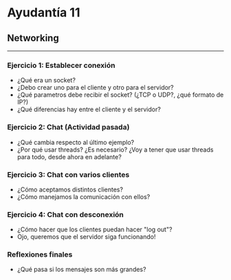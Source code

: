 # Ayudantía 11
## Networking
---
### Ejercicio 1: Establecer conexión

* ¿Qué era un socket?
* ¿Debo crear uno para el cliente y otro para el servidor?
* ¿Qué parametros debe recibir el socket? (¿TCP o UDP?, ¿qué formato de IP?)
* ¿Qué diferencias hay entre el cliente y el servidor?


### Ejercicio 2: Chat (Actividad pasada)

* ¿Qué cambia respecto al último ejemplo?
* ¿Por qué usar threads? ¿Es necesario? ¿Voy a tener que usar threads para todo, desde ahora en adelante?

### Ejercicio 3: Chat con varios clientes

* ¿Cómo aceptamos distintos clientes?
* ¿Cómo manejamos la comunicación con ellos?

### Ejercicio 4: Chat con desconexión

* ¿Cómo hacer que los clientes puedan hacer "log out"?
* Ojo, queremos que el servidor siga funcionando!

### Reflexiones finales
* ¿Qué pasa si los mensajes son más grandes?


